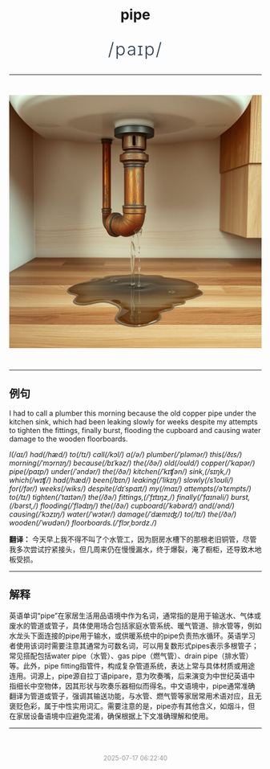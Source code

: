 <div align="center">

# pipe

<div style="margin: 30px 0;">
<h1 style="font-size: 2.5em; font-weight: 300; letter-spacing: 2px; margin: 0; color: #2c3e50;">
/paɪp/
</h1>
</div>

</div>

---

<div align="center" style="margin: 40px 0;">

![pipe](images/pipe.png)

</div>

---

## 例句

I had to call a plumber this morning because the old copper pipe under the kitchen sink, which had been leaking slowly for weeks despite my attempts to tighten the fittings, finally burst, flooding the cupboard and causing water damage to the wooden floorboards.

*I(/aɪ/) had(/hæd/) to(/tɪ/) call(/kɔl/) a(/ə/) plumber(/ˈpləmər/) this(/ðɪs/) morning(/ˈmɔrnɪŋ/) because(/bɪˈkəz/) the(/ðə/) old(/oʊld/) copper(/ˈkɑpər/) pipe(/paɪp/) under(/ˈəndər/) the(/ðə/) kitchen(/ˈkɪʧən/) sink,(/sɪŋk,/) which(/wɪʧ/) had(/hæd/) been(/bɪn/) leaking(/ˈlikɪŋ/) slowly(/sˈloʊli/) for(/fər/) weeks(/wiks/) despite(/dɪˈspaɪt/) my(/maɪ/) attempts(/əˈtɛmpts/) to(/tɪ/) tighten(/ˈtaɪtən/) the(/ðə/) fittings,(/ˈfɪtɪŋz,/) finally(/ˈfaɪnəli/) burst,(/bərst,/) flooding(/ˈflədɪŋ/) the(/ðə/) cupboard(/ˈkəbərd/) and(/ənd/) causing(/ˈkɔzɪŋ/) water(/ˈwɔtər/) damage(/ˈdæmɪʤ/) to(/tɪ/) the(/ðə/) wooden(/ˈwʊdən/) floorboards.(/ˈflɔrˌbɔrdz./)*

**翻译：** 今天早上我不得不叫了个水管工，因为厨房水槽下的那根老旧铜管，尽管我多次尝试拧紧接头，但几周来仍在慢慢漏水，终于爆裂，淹了橱柜，还导致木地板受损。

---

## 解释

英语单词“pipe”在家居生活用品语境中作为名词，通常指的是用于输送水、气体或废水的管道或管子，具体使用场合包括家庭水管系统、暖气管道、排水管等，例如水龙头下面连接的pipe用于输水，或供暖系统中的pipe负责热水循环。英语学习者使用该词时需要注意其通常为可数名词，可以用复数形式pipes表示多根管子；常见搭配包括water pipe（水管）、gas pipe（燃气管）、drain pipe（排水管）等。此外，pipe fitting指管件，构成复杂管道系统，表达上常与具体材质或用途连用。词源上，pipe源自拉丁语pipare，意为吹奏嘴，后来演变为中世纪英语中指细长中空物体，因其形状与吹奏乐器相似而得名。中文语境中，pipe通常准确翻译为管道或管子，强调其输送功能，与水管、燃气管等家居常用术语对应，且无褒贬色彩，属于中性实用词汇。需要注意的是，pipe亦有其他含义，如烟斗，但在家居设备语境中应避免混淆，确保根据上下文准确理解和使用。


---

<div align="center" style="margin-top: 50px;">
<small style="color: #999; font-size: 0.9em;">2025-07-17 06:22:40</small>
</div>
